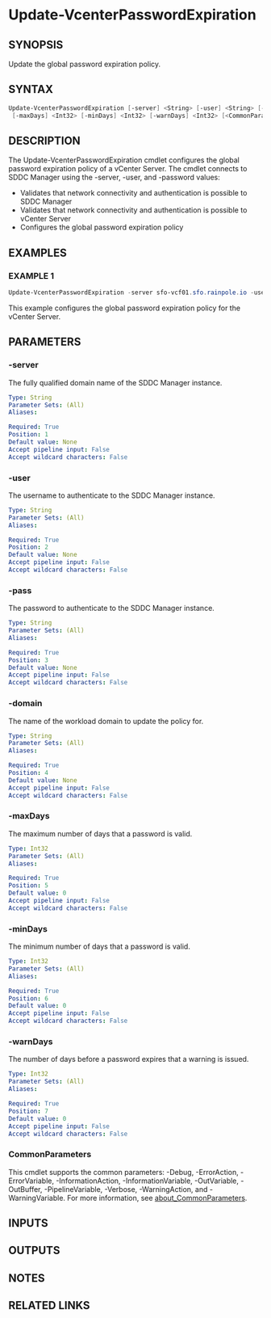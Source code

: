 # Update-VcenterPasswordExpiration

## SYNOPSIS

Update the global password expiration policy.

## SYNTAX

```powershell
Update-VcenterPasswordExpiration [-server] <String> [-user] <String> [-pass] <String> [-domain] <String>
 [-maxDays] <Int32> [-minDays] <Int32> [-warnDays] <Int32> [<CommonParameters>]
```

## DESCRIPTION

The Update-VcenterPasswordExpiration cmdlet configures the global password expiration policy of a vCenter Server.
The cmdlet connects to SDDC Manager using the -server, -user, and -password values:

- Validates that network connectivity and authentication is possible to SDDC Manager
- Validates that network connectivity and authentication is possible to vCenter Server
- Configures the global password expiration policy

## EXAMPLES

### EXAMPLE 1

```powershell
Update-VcenterPasswordExpiration -server sfo-vcf01.sfo.rainpole.io -user administrator@vsphere.local -pass VMw@re1! -domain sfo-m01 -maxDays 999 -minDays 0 -warnDays 14
```

This example configures the global password expiration policy for the vCenter Server.

## PARAMETERS

### -server

The fully qualified domain name of the SDDC Manager instance.

```yaml
Type: String
Parameter Sets: (All)
Aliases:

Required: True
Position: 1
Default value: None
Accept pipeline input: False
Accept wildcard characters: False
```

### -user

The username to authenticate to the SDDC Manager instance.

```yaml
Type: String
Parameter Sets: (All)
Aliases:

Required: True
Position: 2
Default value: None
Accept pipeline input: False
Accept wildcard characters: False
```

### -pass

The password to authenticate to the SDDC Manager instance.

```yaml
Type: String
Parameter Sets: (All)
Aliases:

Required: True
Position: 3
Default value: None
Accept pipeline input: False
Accept wildcard characters: False
```

### -domain

The name of the workload domain to update the policy for.

```yaml
Type: String
Parameter Sets: (All)
Aliases:

Required: True
Position: 4
Default value: None
Accept pipeline input: False
Accept wildcard characters: False
```

### -maxDays

The maximum number of days that a password is valid.

```yaml
Type: Int32
Parameter Sets: (All)
Aliases:

Required: True
Position: 5
Default value: 0
Accept pipeline input: False
Accept wildcard characters: False
```

### -minDays

The minimum number of days that a password is valid.

```yaml
Type: Int32
Parameter Sets: (All)
Aliases:

Required: True
Position: 6
Default value: 0
Accept pipeline input: False
Accept wildcard characters: False
```

### -warnDays

The number of days before a password expires that a warning is issued.

```yaml
Type: Int32
Parameter Sets: (All)
Aliases:

Required: True
Position: 7
Default value: 0
Accept pipeline input: False
Accept wildcard characters: False
```

### CommonParameters

This cmdlet supports the common parameters: -Debug, -ErrorAction, -ErrorVariable, -InformationAction, -InformationVariable, -OutVariable, -OutBuffer, -PipelineVariable, -Verbose, -WarningAction, and -WarningVariable. For more information, see [about_CommonParameters](http://go.microsoft.com/fwlink/?LinkID=113216).

## INPUTS

## OUTPUTS

## NOTES

## RELATED LINKS
